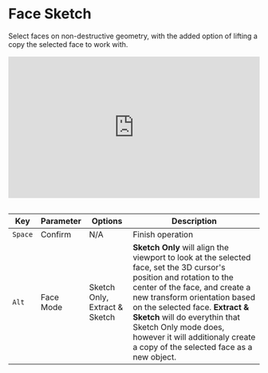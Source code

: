# Face Sketch

Select faces on non-destructive geometry, with the added option of lifting a copy the selected face to work with.

<div style="position: relative; padding-top: 56.25%; margin: 1rem 0 2rem;">
    <iframe style="position: absolute; top: 0; right: 0; bottom: 0; left: 0; width: 100% !important; height: 100% !important; margin: 0 !important;" src="https://www.youtube.com/embed/bg4qpt2hkHg" title="YouTube video player" frameborder="0" allow="accelerometer; autoplay; clipboard-write; encrypted-media; gyroscope; picture-in-picture" allowfullscreen></iframe>
</div>

| Key | Parameter | Options | Description |
| --- | --- | --- | --- |
| `Space` | Confirm | N/A | Finish operation |
| `Alt` | Face Mode | Sketch Only, Extract & Sketch | **Sketch Only** will align the viewport to look at the selected face, set the 3D cursor's position and rotation to the center of the face, and create a new transform orientation based on the selected face. **Extract & Sketch** will do everythin that Sketch Only mode does, however it will additionaly create a copy of the selected face as a new object. |
